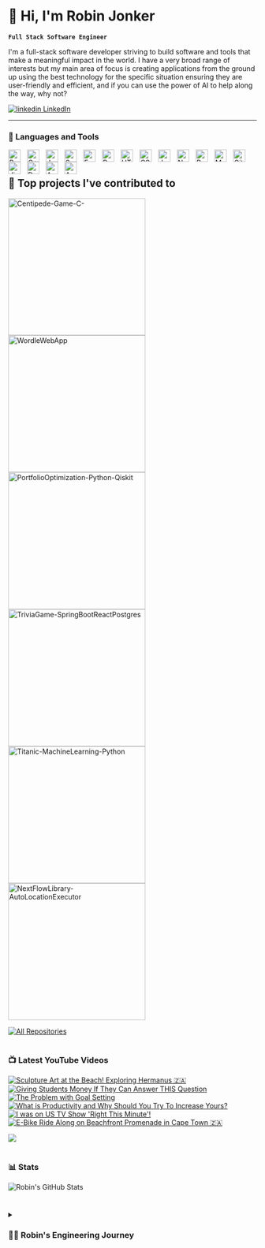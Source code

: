 # 👋 Hi, I'm Robin Jonker 

**`Full Stack Software Engineer`**

I'm a full-stack software developer striving to build software and tools that make a meaningful impact in the world. I have a very broad range of interests but my main area of focus is creating applications from the ground up using the best technology for the specific situation ensuring they are user-friendly and efficient, and if you can use the power of AI to help along the way, why not?

   <p align="left">
      <a href="https://www.linkedin.com/in/robinjonker11">
         <img src="https://i.stack.imgur.com/gVE0j.png" alt="linkedin"> LinkedIn
  </a> 
   </p>

---

### 🧰 Languages and Tools

<img align="left" alt="Python" width="25px" style="padding-right:10px;" src="https://cdn.jsdelivr.net/gh/devicons/devicon/icons/python/python-plain.svg" />
<img align="left" alt="C++" width="25px" style="padding-right:10px;" src="https://cdn.jsdelivr.net/gh/devicons/devicon/icons/cplusplus/cplusplus-line.svg" />
<img align="left" alt="Java" width="25px" style="padding-right:10px;" src="https://cdn.jsdelivr.net/gh/devicons/devicon/icons/java/java-original.svg"/>
<img align="left" alt="Spring" width="25px" style="padding-right:10px;" src="https://cdn.jsdelivr.net/gh/devicons/devicon/icons/spring/spring-original.svg" />
<img align="left" alt="FastAPI" width="25px" style="padding-right:10px;" src="https://cdn.jsdelivr.net/gh/devicons/devicon/icons/fastapi/fastapi-original.svg" />
<img align="left" alt="React" width="25px" style="padding-right:10px;" src="https://cdn.jsdelivr.net/gh/devicons/devicon/icons/react/react-original.svg" />
<img align="left" alt="HTML" width="25px" style="padding-right:10px;" src="https://cdn.jsdelivr.net/gh/devicons/devicon/icons/html5/html5-plain.svg" />
<img align="left" alt="CSS" width="25px" style="padding-right:10px;" src="https://cdn.jsdelivr.net/gh/devicons/devicon/icons/css3/css3-plain.svg" />
<img align="left" alt="JavaScript" width="25px" style="padding-right:10px;" src="https://cdn.jsdelivr.net/gh/devicons/devicon/icons/javascript/javascript-plain.svg" />
<img align="left" alt="NodeJS" width="25px" style="padding-right:10px;" src="https://cdn.jsdelivr.net/gh/devicons/devicon/icons/nodejs/nodejs-original.svg" />
<img align="left" alt="Postgres" width="25px" style="padding-right:10px;" src="https://cdn.jsdelivr.net/gh/devicons/devicon/icons/postgresql/postgresql-original-wordmark.svg" />
<img align="left" alt="MySQL" width="25px" style="padding-right:10px;" src="https://cdn.jsdelivr.net/gh/devicons/devicon/icons/mysql/mysql-original-wordmark.svg" />
<img align="left" alt="GitHub" width="25px" style="padding-right:10px;" src="https://cdn.jsdelivr.net/gh/devicons/devicon/icons/github/github-original-wordmark.svg" />
<img align="left" alt="Jira" width="25px" style="padding-right:10px;" src="https://cdn.jsdelivr.net/gh/devicons/devicon/icons/jira/jira-original-wordmark.svg" />
<img align="left" alt="Docker" width="25px" style="padding-right:10px;" src="https://cdn.jsdelivr.net/gh/devicons/devicon/icons/docker/docker-original-wordmark.svg" />
<img align="left" alt="AWS" width="25px" style="padding-right:10px;" src="https://cdn.jsdelivr.net/gh/devicons/devicon/icons/amazonwebservices/amazonwebservices-original-wordmark.svg" />
<img align="left" alt="Azure" width="25px" style="padding-right:10px;" src="https://cdn.jsdelivr.net/gh/devicons/devicon/icons/azure/azure-original-wordmark.svg" />

<br />

#

## 📕 Top projects I've contributed to

<!-- Small repo cards https://github.com/DenverCoder1/github-readme-stats (fork of anuraghazra/github-readme-stats) -->
<p align="left">
  <a href="https://github.com/robinjonker/Centipede-Game-C-"><img width="278" src="https://denvercoder1-github-readme-stats.vercel.app/api/pin/?username=robinjonker&repo=Centipede-Game-C-&theme=react&bg_color=1F222E&title_color=F85D7F&hide_border=true&icon_color=F8D866&show_icons=false" alt="Centipede-Game-C-"></a>
  <a href="https://github.com/robinjonker/WordleWebApp-Node.js-Express-Bootstrap-Azure-MSSQL"><img width="278" src="https://denvercoder1-github-readme-stats.vercel.app/api/pin/?username=robinjonker&repo=WordleWebApp-Node.js-Express-Bootstrap-Azure-MSSQL&theme=react&bg_color=1F222E&title_color=F85D7F&hide_border=true&icon_color=F8D866&show_icons=false" alt="WordleWebApp"></a>
  <a href="https://github.com/robinjonker/PortfolioOptimization-Python-Qiskit"><img width="278" src="https://denvercoder1-github-readme-stats.vercel.app/api/pin/?username=robinjonker&repo=PortfolioOptimization-Python-Qiskit&theme=react&bg_color=1F222E&title_color=F85D7F&hide_border=true&icon_color=F8D866&show_icons=false" alt="PortfolioOptimization-Python-Qiskit"></a>
  <a href="https://github.com/robinjonker/TriviaGame-SpringBootReactPostgres"><img width="278" src="https://denvercoder1-github-readme-stats.vercel.app/api/pin/?username=robinjonker&repo=TriviaGame-SpringBootReactPostgres&theme=react&bg_color=1F222E&title_color=F85D7F&hide_border=true&icon_color=F8D866&show_icons=false" alt="TriviaGame-SpringBootReactPostgres"></a>
  <a href="https://github.com/robinjonker/Titanic-MachineLearning-Python"><img width="278" src="https://denvercoder1-github-readme-stats.vercel.app/api/pin/?username=robinjonker&repo=Titanic-MachineLearning-Python&theme=react&bg_color=1F222E&title_color=F85D7F&hide_border=true&icon_color=F8D866&show_icons=false" alt="Titanic-MachineLearning-Python"></a>
  <a href="https://github.com/LocationAwareScientificWorkflows-P22G51/NextFlowLibrary-AutoLocationExecutor"><img width="278" src="https://denvercoder1-github-readme-stats.vercel.app/api/pin?username=LocationAwareScientificWorkflows-P22G51&repo=NextFlowLibrary-AutoLocationExecutor&theme=react&bg_color=1F222E&title_color=F85D7F&hide_border=true&icon_color=F8D866&show_icons=false" alt="NextFlowLibrary-AutoLocationExecutor"></a>
</p>

<p align="left">
  <a href="https://github.com/robinjonker/My-Contributions/blob/main/README.md"><img alt="All Repositories" title="All Repositories" src="https://custom-icon-badges.demolab.com/badge/-All%20Forks-2962FF?style=for-the-badge&logoColor=white&logo=fork"/></a>
</p>

#

### 📺 Latest YouTube Videos

<!-- BEGIN YOUTUBE-CARDS -->
[![Sculpture Art at the Beach! Exploring Hermanus 🇿🇦](https://ytcards.demolab.com/?id=dymJ_W3Ns2Q&title=Sculpture+Art+at+the+Beach%21+Exploring+Hermanus+%F0%9F%87%BF%F0%9F%87%A6&timestamp=1643279161&background_color=%230d1117&title_color=%23ffffff&stats_color=%23dedede&width=250 "Sculpture Art at the Beach! Exploring Hermanus 🇿🇦")](https://www.youtube.com/watch?v=dymJ_W3Ns2Q)
[![Giving Students Money If They Can Answer THIS Question](https://ytcards.demolab.com/?id=27Qx3kzEQqo&title=Giving+Students+Money+If+They+Can+Answer+THIS+Question&timestamp=1625238070&background_color=%230d1117&title_color=%23ffffff&stats_color=%23dedede&width=250 "Giving Students Money If They Can Answer THIS Question")](https://www.youtube.com/watch?v=27Qx3kzEQqo)
[![The Problem with Goal Setting](https://ytcards.demolab.com/?id=eRJgC4UkHRs&title=The+Problem+with+Goal+Setting&timestamp=1618736757&background_color=%230d1117&title_color=%23ffffff&stats_color=%23dedede&width=250 "The Problem with Goal Setting")](https://www.youtube.com/watch?v=eRJgC4UkHRs)
[![What is Productivity and Why Should You Try To Increase Yours?](https://ytcards.demolab.com/?id=cyzxIIZuskA&title=What+is+Productivity+and+Why+Should+You+Try+To+Increase+Yours%3F&timestamp=1618168661&background_color=%230d1117&title_color=%23ffffff&stats_color=%23dedede&width=250 "What is Productivity and Why Should You Try To Increase Yours?")](https://www.youtube.com/watch?v=cyzxIIZuskA)
[![I was on US TV Show 'Right This Minute'!](https://ytcards.demolab.com/?id=uEHS0swYWPY&title=I+was+on+US+TV+Show+%27Right+This+Minute%27%21&timestamp=1617470130&background_color=%230d1117&title_color=%23ffffff&stats_color=%23dedede&width=250 "I was on US TV Show 'Right This Minute'!")](https://www.youtube.com/watch?v=uEHS0swYWPY)
[![E-Bike Ride Along on Beachfront Promenade in Cape Town 🇿🇦](https://ytcards.demolab.com/?id=fGibutPXusU&title=E-Bike+Ride+Along+on+Beachfront+Promenade+in+Cape+Town+%F0%9F%87%BF%F0%9F%87%A6&timestamp=1616853049&background_color=%230d1117&title_color=%23ffffff&stats_color=%23dedede&width=250 "E-Bike Ride Along on Beachfront Promenade in Cape Town 🇿🇦")](https://www.youtube.com/watch?v=fGibutPXusU)
<!-- END YOUTUBE-CARDS -->

[<img src="https://custom-icon-badges.demolab.com/badge/-Subscribe%20For%20More-red?style=for-the-badge&logo=video&logoColor=white"/>](https://www.youtube.com/channel/UCU5LQz6olsX-M9MrwyuD5bA?sub_confirmation=1)

#

### 📊 Stats

![Robin's GitHub Stats](https://github-readme-stats.vercel.app/api?username=robinjonker&show_icons=true&theme=gruvbox)

<!-- ![GitHub Streak](https://streak-stats.demolab.com?user=robinjonker&theme=gruvbox&border_radius=4.5) -->

#

<details>
 <summary><h3>👨‍💻 Robin's Engineering Journey</h3></summary>
   I started my journey in software development during my time at university. I graduated from the University of the Witwatersrand with a degree in Electrical (Information) Engineering. Throughout my time at Wits, I was introduced to many different fields ranging from courses in signal analysis to assembly microcontroller programming. It was in my second year at University that my passion started. I started learning C++, failing the first test badly, however, the bug bit. Ending the third year with a best-in-class project and a distinction in our C++ module, I knew what I wanted to do. Through a range of different courses in my honours year, relating to Artificial Intelligence, Quantum Computing and Web Development my passion for software development grew. I grew confident in myself that I could learn any skill relatively quickly in order to complete any task given to me, however, I am by no means an expert and I believe in life-long learning. I have a significant interest in harnessing the power of the latest tech in order to make meaningful changes in the world, be it with AI-powered robots or ground-breaking Quantum Computers, I believe fully in myself. Taking a step back from reinventing the wheel, there are many areas in the world that can be improved and the idea that I can create something, regardless of how small or in whatever field, that can make someone's life better, is what drives me.  
